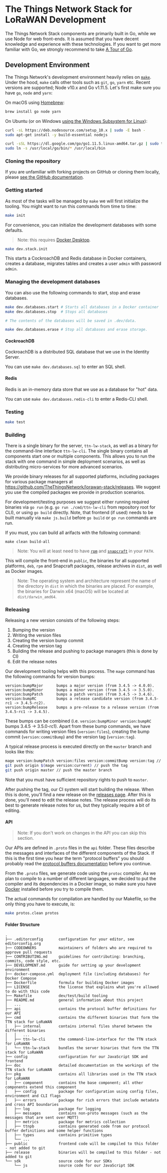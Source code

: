 # The Things Network Stack for LoRaWAN Development

The Things Network Stack components are primarily built in Go, while we use Node for web front-ends. It is assumed that you have decent knowledge and experience with these technologies. If you want to get more familiar with Go, we strongly recommend to take [A Tour of Go](https://tour.golang.org/).

## Development Environment

The Things Network's development environment heavily relies on [`make`](https://www.gnu.org/software/make/). Under the hood, `make` calls other tools such as `git`, `go`, `yarn` etc. Recent versions are supported; Node v10.x and Go v1.11.5. Let's first make sure you have `go`, `node` and `yarn`:

On macOS using [Homebrew](https://brew.sh):

```sh
brew install go node yarn
```

On Ubuntu (or on Windows [using the Windows Subsystem for Linux](https://www.microsoft.com/nl-NL/store/p/ubuntu/9nblggh4msv6?rtc=1)):

```sh
curl -sL https://deb.nodesource.com/setup_10.x | sudo -E bash -
sudo apt-get install -y build-essential nodejs

curl -sSL https://dl.google.com/go/go1.11.5.linux-amd64.tar.gz | sudo tar -xz -C /usr/local
sudo ln -s /usr/local/go/bin/* /usr/local/bin
```

### Cloning the repository

If you are unfamiliar with forking projects on GitHub or cloning them locally, please [see the GitHub documentation](https://help.github.com/articles/fork-a-repo/).

### Getting started

As most of the tasks will be managed by `make` we will first initialize the tooling. You might want to run this commands from time to time:

```sh
make init
```

For convenience, you can initialize the development databases with some defaults.

>Note: this requires [Docker Desktop](https://www.docker.com/products/docker-desktop).

```sh
make dev.stack.init
```

This starts a CockroachDB and Redis database in Docker containers, creates a database, migrates tables and creates a user `admin` with password `admin`.

### Managing the development databases

You can also use the following commands to start, stop and erase databases.

```bash
make dev.databases.start # Starts all databases in a Docker container
make dev.databases.stop  # Stops all databases

# The contents of the databases will be saved in .dev/data.

make dev.databases.erase # Stop all databases and erase storage.
```

#### CockroachDB

CockroachDB is a distributed SQL database that we use in the Identity Server.

You can use `make dev.databases.sql` to enter an SQL shell.

#### Redis

Redis is an in-memory data store that we use as a database for "hot" data.

You can use `make dev.databases.redis-cli` to enter a Redis-CLI shell.

### Testing

```sh
make test
```

### Building

There is a single binary for the server, `ttn-lw-stack`, as well as a binary for the command-line interface `ttn-lw-cli`. The single binary contains all components start one or multiple components. This allows you to run the stack with one command in simple deployment scenarios, as well as distributing micro-services for more advanced scenarios.

We provide binary releases for all supported platforms, including packages for various package managers at https://github.com/TheThingsNetwork/lorawan-stack/releases. We suggest you use the compiled packages we provide in production scenarios.

For development/testing purposes we suggest either running required binaries via `go run` (e.g. `go run ./cmd/ttn-lw-cli` from repository root for CLI), or using `go build` directly. Note, that frontend (if used) needs to be built manually via `make js.build` before `go build` or `go run` commands are run.

If you must, you can build all arifacts with the following command:

```
make clean build-all
```

>Note: You will at least need to have [`rpm`](http://rpm5.org/) and [`snapcraft`](https://snapcraft.io/) in your `PATH`.

This will compile the front-end in `public`, the binaries for all supported platforms, `deb`, `rpm` and Snapcraft packages, release archives in `dist`,  as well as Docker images.

>Note: The operating system and architecture represent the name of the directory in `dist` in which the binaries are placed.
>For example, the binaries for Darwin x64 (macOS) will be located at `dist/darwin_amd64`.

### Releasing

Releasing a new version consists of the following steps:

1. Bumping the version
2. Writing the version files
3. Creating the version bump commit
4. Creating the version tag
5. Building the release and pushing to package managers (this is done by CI)
6. Edit the release notes

Our development tooling helps with this process. The `mage` command has the following commands for version bumps:

```
version:bumpMajor      bumps a major version (from 3.4.5 -> 4.0.0).
version:bumpMinor      bumps a minor version (from 3.4.5 -> 3.5.0).
version:bumpPatch      bumps a patch version (from 3.4.5 -> 3.4.6).
version:bumpRC         bumps a release candidate version (from 3.4.5-rc1 -> 3.4.5-rc2).
version:bumpRelease    bumps a pre-release to a release version (from 3.4.5-rc1 -> 3.4.5).
```

These bumps can be combined (i.e. `version:bumpMinor version:bumpRC` bumps 3.4.5 -> 3.5.0-rc1). Apart from these bump commands, we have commands for writing version files (`version:files`), creating the bump commit (`version:commitBump`) and the version tag (`version:tag`).

A typical release process is executed directly on the `master` branch and looks like this:

```sh
mage version:bumpPatch version:files version:commitBump version:tag // bump, write files, commit and tag.
git push origin $(mage version:current) // push the tag
git push origin master // push the master branch
```

Note that you must have sufficient repository rights to push to `master`.

After pushing the tag, our CI system will start building the release. When this is done, you'll find a new release on the [releases page](https://github.com/TheThingsNetwork/lorawan-stack/releases). After this is done, you'll need to edit the release notes. The release process will do its best to generate release notes for us, but they typically require a bit of editing.

#### API

> Note: If you don't work on changes in the API you can skip this section.

Our APIs are defined in `.proto` files in the `api` folder. These files describe the messages and interfaces of the different components of the Stack. If this is the first time you hear the term "protocol buffers" you should probably read the [protocol buffers documentation](https://developers.google.com/protocol-buffers/docs/proto3) before you continue.

From the `.proto` files, we generate code using the `protoc` compiler. As we plan to compile to a number of different languages, we decided to put the compiler and its dependencies in a Docker image, so make sure you have [Docker](https://www.docker.com/) installed before you try to compile them.

The actual commands for compilation are handled by our Makefile, so the only thing you have to execute, is:

```sh
make protos.clean protos
```

#### Folder Structure

```
.
├── .editorconfig       configuration for your editor, see editorconfig.org
├── CODEOWNERS          maintainers of folders who are required to approve pull requests
├── CONTRIBUTING.md     guidelines for contributing: branching, commits, code style, etc.
├── DEVELOPMENT.md      guide for setting up your development environment
├── docker-compose.yml  deployment file (including databases) for Docker Compose
├── Dockerfile          formula for building Docker images
├── LICENSE             the license that explains what you're allowed to do with this code
├── Makefile            dev/test/build tooling
├── README.md           general information about this project
│   ...
├── api                 contains the protocol buffer definitions for our API
├── cmd                 contains the different binaries that form the TTN stack for LoRaWAN
│   ├── internal        contains internal files shared between the different binaries
│   │   ...
│   ├── ttn-lw-cli      the command-line-interface for the TTN stack for LoRaWAN
│   └── ttn-lw-stack    bundles the server binaries that form the TTN stack for LoRaWAN
├── config              configuration for our JavaScript SDK and frontend
├── doc                 detailed documentation on the workings of the TTN stack for LoRaWAN
├── pkg                 contains all libraries used in the TTN stack for LoRaWAN
│   ├── component       contains the base component; all other components extend this component
│   ├── config          package for configuration using config files, environment and CLI flags
│   ├── errors          package for rich errors that include metadata and cross API boundaries
│   ├── log             package for logging
│   ├── messages        contains non-proto messages (such as the messages that are sent over MQTT)
│   ├── metrics         package for metrics collection
│   ├── ttnpb           contains generated code from our protocol buffer definitions and some helper functions
│   ├── types           contains primitive types
│   └── ...
├── public              frontend code will be compiled to this folder - not added to git
├── release             binaries will be compiled to this folder - not added to git
└── sdk                 source code for our SDKs
    └── js              source code for our JavaScript SDK
```
